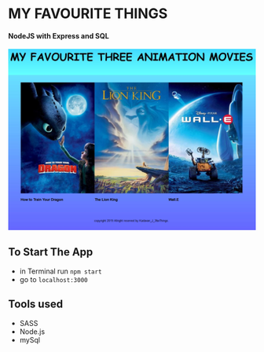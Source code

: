 # MY FAVOURITE THINGS
#### NodeJS with Express and SQL


![image](public/images/webpic.JPG)

## To Start The App
-  in Terminal run `npm start`
- go to `localhost:3000`

## Tools used
- SASS
- Node.js
- mySql
